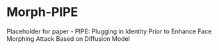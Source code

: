 # Morph-PIPE
Placeholder for paper - PIPE: Plugging in Identity Prior to Enhance Face Morphing Attack Based on Diffusion Model
